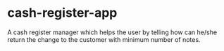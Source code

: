 # cash-register-app
A cash register manager which helps the user by telling how can he/she return the change to the customer with minimum number of notes.
